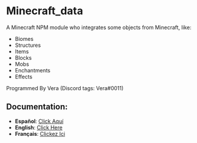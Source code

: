 # Minecraft_data
A Minecraft NPM module who integrates some objects from Minecraft, like:
- Biomes
- Structures
- Items
- Blocks
- Mobs
- Enchantments
- Effects

Programmed By Vera (Discord tags: Vera#0011)
## Documentation:
- **Español**: [Click Aquí](https://github.com/Vera0011/Minecraft_data/blob/master/docs/apiEs.md)
- **English**: [Click Here](https://github.com/Vera0011/Minecraft_data/blob/master/docs/apiEn.md)
- **Français**: [Clickez Ici](https://github.com/Vera0011/Minecraft_data/blob/master/docs/apiFr.md)